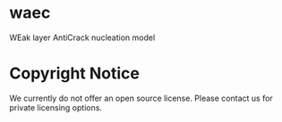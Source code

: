 # waec

WEak layer AntiCrack nucleation model

# Copyright Notice

We currently do not offer an open source license. Please contact us for private licensing options.
